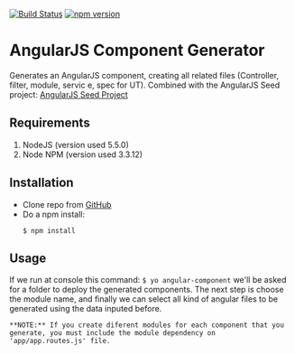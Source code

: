 [![Build Status](https://travis-ci.org/TwisterMW/angular-generator.svg?branch=master)](https://travis-ci.org/TwisterMW/angular-generator)
[![npm version](https://badge.fury.io/js/generator-twistermw-angular-component.svg)](https://badge.fury.io/js/generator-twistermw-angular-component)

# AngularJS Component Generator
Generates an AngularJS component, creating all related files (Controller, filter, module, servic e, spec for UT). Combined with the AngularJS Seed project: [AngularJS Seed Project](https://github.com/TwisterMW/angular-fc-seedproject.git)

## Requirements
1. NodeJS (version used 5.5.0)
2. Node NPM (version used 3.3.12)

## Installation
- Clone repo from [GitHub](git@github.com:TwisterMW/angular-generator.git)
- Do a npm install:
	```
	$ npm install
	```

## Usage
If we run at console this command: ```$ yo angular-component``` we'll be asked for a folder to deploy the generated components. The next step is choose the module name, and finally we can select all kind of angular files to be generated using the data inputed before.

`**NOTE:** If you create diferent modules for each component that you generate, you must include the module dependency on 'app/app.routes.js' file.`